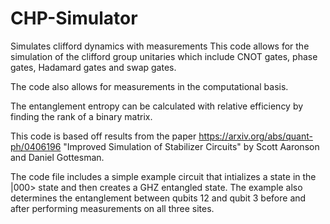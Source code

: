 # CHP-Simulator
Simulates clifford dynamics with measurements
This code allows for the simulation of the clifford group unitaries which include CNOT gates, phase gates, Hadamard gates and swap gates.  

The code also allows for measurements in the computational basis. 

The entanglement entropy can be calculated with relative efficiency by finding the rank of a binary matrix.

This code is based off results from the paper https://arxiv.org/abs/quant-ph/0406196 "Improved Simulation of Stabilizer Circuits" by Scott Aaronson and Daniel Gottesman.

The code file includes a simple example circuit that intializes a state in the |000> state and then creates a GHZ entangled state. The example also determines the entanglement between qubits 12 and qubit 3 before and after performing measurements on all three sites.
